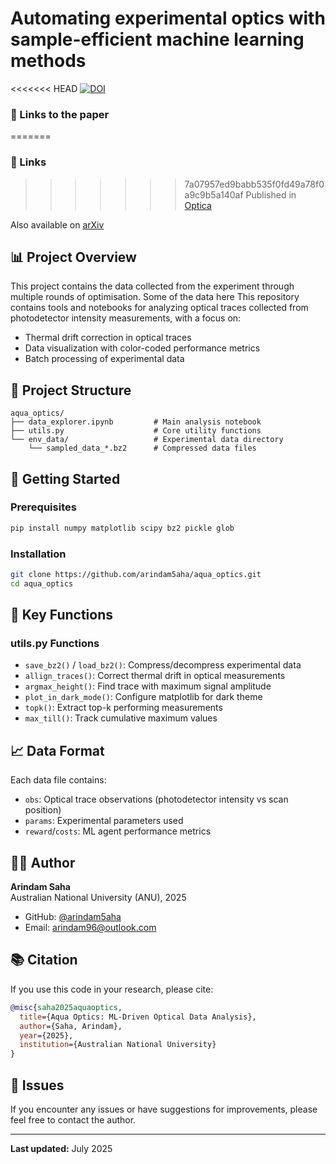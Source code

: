 # Automating experimental optics with sample-efficient machine learning methods
<<<<<<< HEAD
[![DOI](https://zenodo.org/badge/DOI/10.5281/zenodo.15800501.svg)](https://doi.org/10.5281/zenodo.15800501)

### 🔗 Links to the paper
=======

### 🔗 Links
>>>>>>> 7a07957ed9babb535f0fd49a78f0a9c9b5a140af
Published in
[Optica](https://doi.org/10.1364/OPTICA.562734)

Also available on 
[arXiv](https://arxiv.org/abs/2503.14260)

## 📊 Project Overview
This project contains the data collected from the experiment through multiple rounds of optimisation. Some of the data here 
This repository contains tools and notebooks for analyzing optical traces collected from photodetector intensity measurements, with a focus on:

- Thermal drift correction in optical traces
- Data visualization with color-coded performance metrics
- Batch processing of experimental data


## 📁 Project Structure

```text
aqua_optics/
├── data_explorer.ipynb         # Main analysis notebook
├── utils.py                    # Core utility functions
└── env_data/                   # Experimental data directory
    └── sampled_data_*.bz2      # Compressed data files

```

## 🚀 Getting Started

### Prerequisites

```bash
pip install numpy matplotlib scipy bz2 pickle glob
```

### Installation

```bash
git clone https://github.com/arindam5aha/aqua_optics.git
cd aqua_optics
```

## 🔧 Key Functions

### utils.py Functions

- `save_bz2()` / `load_bz2()`: Compress/decompress experimental data
- `allign_traces()`: Correct thermal drift in optical measurements
- `argmax_height()`: Find trace with maximum signal amplitude
- `plot_in_dark_mode()`: Configure matplotlib for dark theme
- `topk()`: Extract top-k performing measurements
- `max_till()`: Track cumulative maximum values

## 📈 Data Format

Each data file contains:

- `obs`: Optical trace observations (photodetector intensity vs scan position)
- `params`: Experimental parameters used
- `reward`/`costs`: ML agent performance metrics


## 👨‍💻 Author

**Arindam Saha**  
Australian National University (ANU), 2025

- GitHub: [@arindam5aha](https://github.com/arindam5aha)
- Email: <arindam96@outlook.com>

## 📚 Citation

If you use this code in your research, please cite:

```bibtex
@misc{saha2025aquaoptics,
  title={Aqua Optics: ML-Driven Optical Data Analysis},
  author={Saha, Arindam},
  year={2025},
  institution={Australian National University}
}
```

## 🐛 Issues

If you encounter any issues or have suggestions for improvements, please feel free to contact the author.

---

**Last updated:** July 2025
